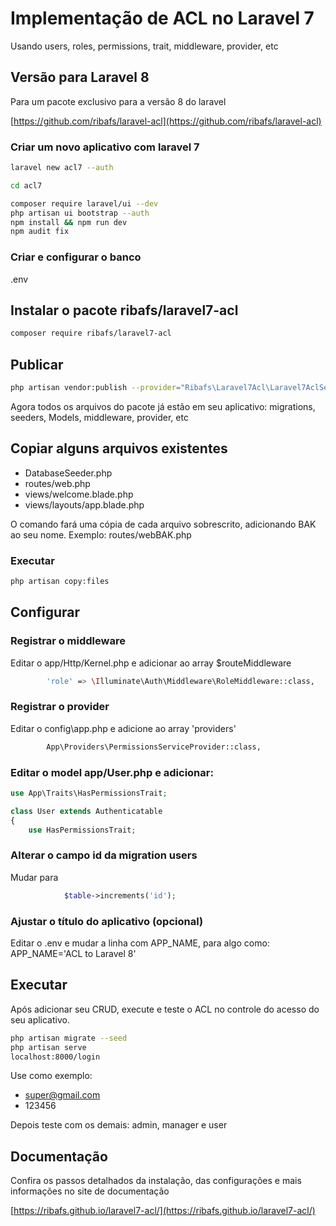 # Implementação de ACL no Laravel 7
Usando users, roles, permissions, trait, middleware, provider, etc

## Versão para Laravel 8

Para um pacote exclusivo para a versão 8 do laravel

[https://github.com/ribafs/laravel-acl](https://github.com/ribafs/laravel-acl)


### Criar um novo aplicativo com laravel 7
```bash
laravel new acl7 --auth

cd acl7

composer require laravel/ui --dev
php artisan ui bootstrap --auth
npm install && npm run dev
npm audit fix
```

### Criar e configurar o banco
.env

## Instalar o pacote ribafs/laravel7-acl
```bash
composer require ribafs/laravel7-acl
```
## Publicar
```bash
php artisan vendor:publish --provider="Ribafs\Laravel7Acl\Laravel7AclServiceProvider"
```
Agora todos os arquivos do pacote já estão em seu aplicativo: migrations, seeders, Models, middleware, provider, etc

## Copiar alguns arquivos existentes

- DatabaseSeeder.php
- routes/web.php
- views/welcome.blade.php
- views/layouts/app.blade.php

O comando fará uma cópia de cada arquivo sobrescrito, adicionando BAK ao seu nome. Exemplo: routes/webBAK.php

### Executar
```bash
php artisan copy:files
```

## Configurar

### Registrar o middleware

Editar o app/Http/Kernel.php e adicionar ao array $routeMiddleware
```bash
        'role' => \Illuminate\Auth\Middleware\RoleMiddleware::class,
```

### Registrar o provider

Editar o config\app.php e adicione ao array 'providers'
```bash
        App\Providers\PermissionsServiceProvider::class,
```

### Editar o model app/User.php e adicionar:

```php
use App\Traits\HasPermissionsTrait;

class User extends Authenticatable
{
    use HasPermissionsTrait;
```

### Alterar o campo id da migration users

Mudar para
```php
            $table->increments('id');
```

### Ajustar o título do aplicativo (opcional)
Editar o .env e mudar a linha com APP_NAME, para algo como: APP_NAME='ACL to Laravel 8'


## Executar

Após adicionar seu CRUD, execute e teste o ACL no controle do acesso do seu aplicativo.
```bash
php artisan migrate --seed
php artisan serve
localhost:8000/login
```
Use como exemplo:

- super@gmail.com
- 123456

Depois teste com os demais: admin, manager e user

## Documentação

Confira os passos detalhados da instalação, das configurações e mais informações no site de documentação

[https://ribafs.github.io/laravel7-acl/](https://ribafs.github.io/laravel7-acl/)
